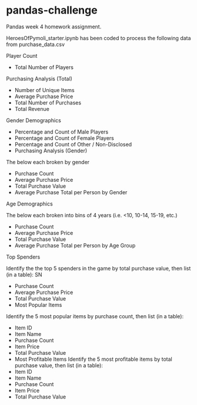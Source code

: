 # pandas-challenge
Pandas week 4 homework assignment.


HeroesOfPymoli_starter.ipynb has been coded to process the following data from purchase_data.csv

Player Count
* Total Number of Players

Purchasing Analysis (Total)
* Number of Unique Items
* Average Purchase Price
* Total Number of Purchases
* Total Revenue

Gender Demographics
* Percentage and Count of Male Players
* Percentage and Count of Female Players
* Percentage and Count of Other / Non-Disclosed
* Purchasing Analysis (Gender)

The below each broken by gender
* Purchase Count
* Average Purchase Price
* Total Purchase Value
* Average Purchase Total per Person by Gender

Age Demographics

The below each broken into bins of 4 years (i.e. <10, 10-14, 15-19, etc.)
* Purchase Count
* Average Purchase Price
* Total Purchase Value
* Average Purchase Total per Person by Age Group

Top Spenders

Identify the the top 5 spenders in the game by total purchase value, then list (in a table):
SN
* Purchase Count
* Average Purchase Price
* Total Purchase Value
* Most Popular Items

Identify the 5 most popular items by purchase count, then list (in a table):
* Item ID
* Item Name
* Purchase Count
* Item Price
* Total Purchase Value
* Most Profitable Items
Identify the 5 most profitable items by total purchase value, then list (in a table):
* Item ID
* Item Name
* Purchase Count
* Item Price
* Total Purchase Value
